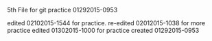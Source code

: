 5th File for git practice 01292015-0953

edited 02102015-1544 for practice.
re-edited 02012015-1038 for more practice
edited 01302015-1000 for practice
created 01292015-0953
